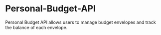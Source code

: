 # Personal-Budget-API
Personal Budget API allows users to manage budget envelopes and track the balance of each envelope.
